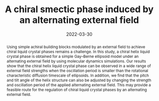---
title: "A chiral smectic phase induced by an alternating external field"
authors:
- Zi-Qin Chen
- Yu-Wei Sun
- You-Liang Zhu
- Zhan-Wei Li
- Zhao-Yan Sun
date: "2022-03-30"
doi: "10.1039/D2SM00093H"
publication_types: ["期刊文章"]
publication: "Soft Matter"
publication_short: "Soft Matter"
abstract: "
<!--more-->
Using simple achiral building blocks modulated by an external  field to achieve chiral liquid crystal phases remains a challenge. In  this study, a chiral helix liquid crystal phase is obtained for a simple  Gay–Berne ellipsoid model under an alternating external field by using  molecular dynamics simulations. Our results show that the chiral helix  liquid crystal phase can be observed in a wide range of external field  strengths when the oscillation period is smaller than the rotational  characteristic diffusion timescale of ellipsoids. In addition, we find  that the pitch and tilt angle of the helix structure can also be  adjusted by changing the strength and oscillation period of the applied  alternating external field. This may provide a feasible route for the  regulation of chiral liquid crystal phases by an alternating external  field."
url_pdf: "https://pubs.rsc.org/en/content/articlelanding/2022/sm/d2sm00093h"
---
